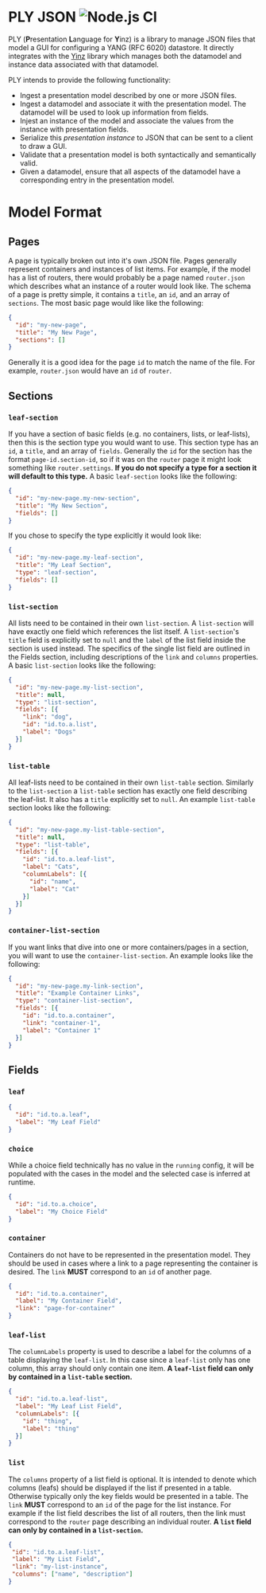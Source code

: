 # PLY JSON ![Node.js CI](https://github.com/128technology/ply-json/workflows/Node.js%20CI/badge.svg)

PLY (**P**resentation **L**anguage for **Y**inz) is a library to manage JSON files that model a GUI for configuring a YANG (RFC 6020) datastore. It directly integrates with the [Yinz](https://github.com/128technology/yinz) library which manages both the datamodel and instance data associated with that datamodel.

PLY intends to provide the following functionality:
* Ingest a presentation model described by one or more JSON files.
* Ingest a datamodel and associate it with the presentation model. The datamodel will be used to look up information from fields.
* Injest an instance of the model and associate the values from the instance with presentation fields.
* Serialize this *presentation instance* to JSON that can be sent to a client to draw a GUI.
* Validate that a presentation model is both syntactically and semantically valid.
* Given a datamodel, ensure that all aspects of the datamodel have a corresponding entry in the presentation model.

# Model Format

## Pages
A page is typically broken out into it's own JSON file. Pages generally represent containers and instances of list items.  For example, if the model has a list of routers, there would probably be a page named `router.json` which describes what an instance of a router would look like.  The schema of a page is pretty simple, it contains a `title`, an `id`, and an array of `sections`.  The most basic page would like like the following:
```json
{
  "id": "my-new-page",
  "title": "My New Page",
  "sections": []
}
```

Generally it is a good idea for the page `id` to match the name of the file.  For example, `router.json` would have an `id` of `router`.

## Sections

### `leaf-section`
If you have a section of basic fields (e.g. no containers, lists, or leaf-lists), then this is the section type you would want to use. This section type has an `id`, a `title`, and an array of `fields`. Generally the `id` for the section has the format `page-id.section-id`, so if it was on the `router` page it might look something like `router.settings`. **If you do not specify a type for a section it will default to this type.**  A basic `leaf-section` looks like the following:
```json
{
  "id": "my-new-page.my-new-section",
  "title": "My New Section",
  "fields": []
}
```

If you chose to specify the type explicitly it would look like:
```json
{
  "id": "my-new-page.my-leaf-section",
  "title": "My Leaf Section",
  "type": "leaf-section",
  "fields": []
}
```

### `list-section`
All lists need to be contained in their own `list-section`. A `list-section` will have exactly one field which references the list itself.  A `list-section`'s `title` field is explicitly set to `null` and the `label` of the list field inside the section is used instead. The specifics of the single list field are outlined in the Fields section, including descriptions of the `link` and `columns` properties.  A basic `list-section` looks like the following:
```json
{
  "id": "my-new-page.my-list-section",
  "title": null,
  "type": "list-section",
  "fields": [{
    "link": "dog",
    "id": "id.to.a.list",
    "label": "Dogs"
  }]
}
```

### `list-table`
All leaf-lists need to be contained in their own `list-table` section.  Similarly to the `list-section` a `list-table` section has exactly one field describing the leaf-list.  It also has a `title` explicitly set to `null`.  An example `list-table` section looks like the following:
```json
{
  "id": "my-new-page.my-list-table-section",
  "title": null,
  "type": "list-table",
  "fields": [{
    "id": "id.to.a.leaf-list",
    "label": "Cats",
    "columnLabels": [{
      "id": "name",
      "label": "Cat"
    }]
  }]
}
```

### `container-list-section`
If you want links that dive into one or more containers/pages in a section, you will want to use the `container-list-section`.  An example looks like the following:
```json
{
  "id": "my-new-page.my-link-section",
  "title": "Example Container Links",
  "type": "container-list-section",
  "fields": [{
    "id": "id.to.a.container",
    "link": "container-1",
    "label": "Container 1"
  }]
}
```

## Fields

### `leaf`
```json
{
  "id": "id.to.a.leaf",
  "label": "My Leaf Field"
}
```

### `choice`
While a choice field technically has no value in the `running` config, it will be populated with the cases in the model and the selected case is inferred at runtime.
```json
{
  "id": "id.to.a.choice",
  "label": "My Choice Field"
}
```

### `container`
Containers do not have to be represented in the presentation model.  They should be used in cases where a link to a page representing the container is desired. The `link` **MUST** correspond to an `id` of another page.
```json
{
  "id": "id.to.a.container",
  "label": "My Container Field",
  "link": "page-for-container"
}
```

### `leaf-list`
The `columnLabels` property is used to describe a label for the columns of a table displaying the `leaf-list`.  In this case since a `leaf-list` only has one column, this array should only contain one item. **A `leaf-list` field can only by contained in a `list-table` section.** 
```json
{
  "id": "id.to.a.leaf-list",
  "label": "My Leaf List Field",
  "columnLabels": [{
    "id": "thing",
    "label": "thing"
  }]
}
```

### `list`
The `columns` property of a list field is optional.  It is intended to denote which columns (leafs) should be displayed if the list if presented in a table.  Otherwise typically only the key fields would be presented in a table.  The `link` **MUST** correspond to an `id` of the page for the list instance.  For example if the list field describes the list of all routers, then the link must correspond to the `router` page describing an individual router.  **A `list` field can only by contained in a `list-section`.** 
 ```json
{
  "id": "id.to.a.leaf-list",
  "label": "My List Field",
  "link": "my-list-instance",
  "columns": ["name", "description"]
}
```
